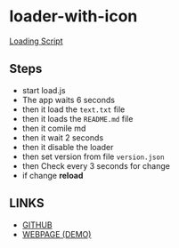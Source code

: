 # loader-with-icon
[Loading Script](https://freesoftwaredevlopment.github.io/loader-with-icon/load.js)
## Steps
- start load.js
- The app waits 6 seconds
- then it load the `text.txt` file
- then it loads the `README.md` file
- then it comile md
- then it wait 2 seconds
- then it disable the loader
- then set version from file `version.json`
- then Check every 3 seconds for change
- if change **reload**

## LINKS

- [GITHUB](https://github.com/FreeSoftwareDevlopment/loader-with-icon)
- [WEBPAGE (DEMO)](https://freesoftwaredevlopment.github.io/loader-with-icon/)
